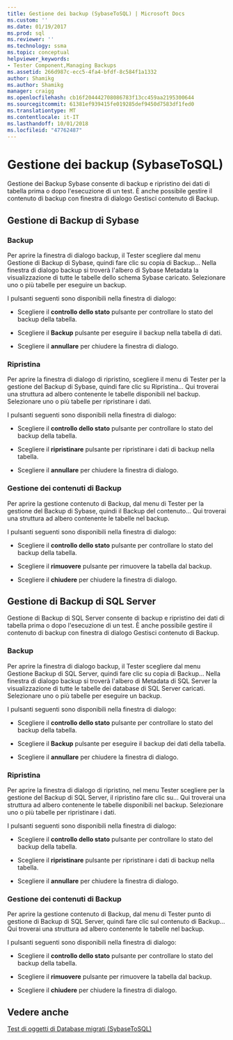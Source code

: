 ```yaml
---
title: Gestione dei backup (SybaseToSQL) | Microsoft Docs
ms.custom: ''
ms.date: 01/19/2017
ms.prod: sql
ms.reviewer: ''
ms.technology: ssma
ms.topic: conceptual
helpviewer_keywords:
- Tester Component,Managing Backups
ms.assetid: 266d987c-ecc5-4fa4-bfdf-8c584f1a1332
author: Shamikg
ms.author: Shamikg
manager: craigg
ms.openlocfilehash: cb16f204442708086783f13cc459aa2195300644
ms.sourcegitcommit: 61381ef939415fe019285def9450d7583df1fed0
ms.translationtype: MT
ms.contentlocale: it-IT
ms.lasthandoff: 10/01/2018
ms.locfileid: "47762487"
---
```

# <a name="managing-backups-sybasetosql"></a>Gestione dei backup (SybaseToSQL)
Gestione dei Backup Sybase consente di backup e ripristino dei dati di tabella prima o dopo l'esecuzione di un test. È anche possibile gestire il contenuto di backup con finestra di dialogo Gestisci contenuto di Backup.  
  
## <a name="sybase-backup-management"></a>Gestione di Backup di Sybase  
  
### <a name="backup"></a>Backup  
Per aprire la finestra di dialogo backup, il Tester scegliere dal menu Gestione di Backup di Sybase, quindi fare clic su copia di Backup... Nella finestra di dialogo backup si troverà l'albero di Sybase Metadata la visualizzazione di tutte le tabelle dello schema Sybase caricato. Selezionare uno o più tabelle per eseguire un backup.  
  
I pulsanti seguenti sono disponibili nella finestra di dialogo:  
  
-   Scegliere il **controllo dello stato** pulsante per controllare lo stato del backup della tabella.  
  
-   Scegliere il **Backup** pulsante per eseguire il backup nella tabella di dati.  
  
-   Scegliere il **annullare** per chiudere la finestra di dialogo.  
  
### <a name="restore"></a>Ripristina  
Per aprire la finestra di dialogo di ripristino, scegliere il menu di Tester per la gestione del Backup di Sybase, quindi fare clic su Ripristina... Qui troverai una struttura ad albero contenente le tabelle disponibili nel backup. Selezionare uno o più tabelle per ripristinare i dati.  
  
I pulsanti seguenti sono disponibili nella finestra di dialogo:  
  
-   Scegliere il **controllo dello stato** pulsante per controllare lo stato del backup della tabella.  
  
-   Scegliere il **ripristinare** pulsante per ripristinare i dati di backup nella tabella.  
  
-   Scegliere il **annullare** per chiudere la finestra di dialogo.  
  
### <a name="managing-backup-contents"></a>Gestione dei contenuti di Backup  
Per aprire la gestione contenuto di Backup, dal menu di Tester per la gestione del Backup di Sybase, quindi il Backup del contenuto... Qui troverai una struttura ad albero contenente le tabelle nel backup.  
  
I pulsanti seguenti sono disponibili nella finestra di dialogo:  
  
-   Scegliere il **controllo dello stato** pulsante per controllare lo stato del backup della tabella.  
  
-   Scegliere il **rimuovere** pulsante per rimuovere la tabella dal backup.  
  
-   Scegliere il **chiudere** per chiudere la finestra di dialogo.  
  
## <a name="sql-server-backup-management"></a>Gestione di Backup di SQL Server  
Gestione di Backup di SQL Server consente di backup e ripristino dei dati di tabella prima o dopo l'esecuzione di un test. È anche possibile gestire il contenuto di backup con finestra di dialogo Gestisci contenuto di Backup.  
  
### <a name="backup"></a>Backup  
Per aprire la finestra di dialogo backup, il Tester scegliere dal menu Gestione Backup di SQL Server, quindi fare clic su copia di Backup... Nella finestra di dialogo backup si troverà l'albero di Metadata di SQL Server la visualizzazione di tutte le tabelle dei database di SQL Server caricati. Selezionare uno o più tabelle per eseguire un backup.  
  
I pulsanti seguenti sono disponibili nella finestra di dialogo:  
  
-   Scegliere il **controllo dello stato** pulsante per controllare lo stato del backup della tabella.  
  
-   Scegliere il **Backup** pulsante per eseguire il backup dei dati della tabella.  
  
-   Scegliere il **annullare** per chiudere la finestra di dialogo.  
  
### <a name="restore"></a>Ripristina  
Per aprire la finestra di dialogo di ripristino, nel menu Tester scegliere per la gestione del Backup di SQL Server, il ripristino fare clic su... Qui troverai una struttura ad albero contenente le tabelle disponibili nel backup. Selezionare uno o più tabelle per ripristinare i dati.  
  
I pulsanti seguenti sono disponibili nella finestra di dialogo:  
  
-   Scegliere il **controllo dello stato** pulsante per controllare lo stato del backup della tabella.  
  
-   Scegliere il **ripristinare** pulsante per ripristinare i dati di backup nella tabella.  
  
-   Scegliere il **annullare** per chiudere la finestra di dialogo.  
  
### <a name="managing-backup-contents"></a>Gestione dei contenuti di Backup  
Per aprire la gestione contenuto di Backup, dal menu di Tester punto di gestione di Backup di SQL Server, quindi fare clic sul contenuto di Backup... Qui troverai una struttura ad albero contenente le tabelle nel backup.  
  
I pulsanti seguenti sono disponibili nella finestra di dialogo:  
  
-   Scegliere il **controllo dello stato** pulsante per controllare lo stato del backup della tabella.  
  
-   Scegliere il **rimuovere** pulsante per rimuovere la tabella dal backup.  
  
-   Scegliere il **chiudere** per chiudere la finestra di dialogo.  
  
## <a name="see-also"></a>Vedere anche  
[Test di oggetti di Database migrati &#40;SybaseToSQL&#41;](../../ssma/sybase/testing-migrated-database-objects-sybasetosql.md)  
  
